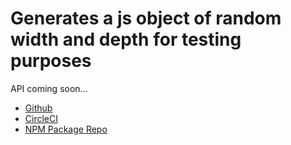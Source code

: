# Generates a js object of random width and depth for testing purposes

API coming soon...

* [Github](https://github.com/cthulhu-bot/random-object)
* [CircleCI](https://circleci.com/gh/cthulhu-bot/random-object)
* [NPM Package Repo](https://www.npmjs.com/package/random-object)

